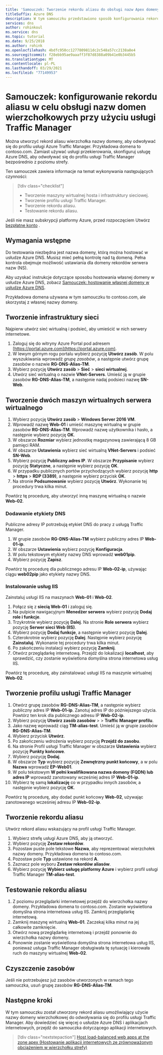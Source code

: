 ```yaml
---
title: 'Samouczek: Tworzenie rekordu aliasu do obsługi nazw Apex domeny — Traffic Manager'
titleSuffix: Azure DNS
description: W tym samouczku przedstawiono sposób konfigurowania rekordu aliasu usługi Azure DNS do obsługi nazwy wierzchołka domeny przy użyciu usługi Traffic Manager.
services: dns
author: rohinkoul
ms.service: dns
ms.topic: tutorial
ms.date: 9/25/2018
ms.author: rohink
ms.openlocfilehash: 4bdfc950cc1277809811dc2c548a57cc2138a8e4
ms.sourcegitcommit: f28ebb95ae9aaaff3f87d8388a09b41e0b3445b5
ms.translationtype: MT
ms.contentlocale: pl-PL
ms.lasthandoff: 03/29/2021
ms.locfileid: "77149953"
---
```

# <a name="tutorial-configure-an-alias-record-to-support-apex-domain-names-with-traffic-manager"></a>Samouczek: konfigurowanie rekordu aliasu w celu obsługi nazw domen wierzchołkowych przy użyciu usługi Traffic Manager 

Można utworzyć rekord aliasu wierzchołka nazwy domeny, aby odwoływać się do profilu usługi Azure Traffic Manager. Przykładowa domena to contoso.com. Zamiast używać usługi przekierowania, skonfiguruj usługę Azure DNS, aby odwoływać się do profilu usługi Traffic Manager bezpośrednio z poziomu strefy. 


Ten samouczek zawiera informacje na temat wykonywania następujących czynności:

> [!div class="checklist"]
> * Tworzenie maszyny wirtualnej hosta i infrastruktury sieciowej.
> * Tworzenie profilu usługi Traffic Manager.
> * Tworzenie rekordu aliasu.
> * Testowanie rekordu aliasu.


Jeśli nie masz subskrypcji platformy Azure, przed rozpoczęciem Utwórz [bezpłatne konto](https://azure.microsoft.com/free/?WT.mc_id=A261C142F) .

## <a name="prerequisites"></a>Wymagania wstępne
Do testowania niezbędna jest nazwa domeny, którą można hostować w usłudze Azure DNS. Musisz mieć pełną kontrolę nad tą domeną. Pełna kontrola obejmuje możliwość ustawiania dla domeny rekordów serwera nazw (NS).

Aby uzyskać instrukcje dotyczące sposobu hostowania własnej domeny w usłudze Azure DNS, zobacz [Samouczek: hostowanie własnej domeny w usłudze Azure DNS](dns-delegate-domain-azure-dns.md).

Przykładowa domena używana w tym samouczku to contoso.com, ale skorzystaj z własnej nazwy domeny.

## <a name="create-the-network-infrastructure"></a>Tworzenie infrastruktury sieci
Najpierw utwórz sieć wirtualną i podsieć, aby umieścić w nich serwery internetowe.
1. Zaloguj się do witryny Azure Portal pod adresem [https://portal.azure.com](https://portal.azure.com).
2. W lewym górnym rogu portalu wybierz pozycję **Utwórz zasób**. W polu wyszukiwania wprowadź *grupę zasobów*, a następnie utwórz grupę zasobów o nazwie **RG-DNS-Alias-TM**.
3. Wybierz pozycję **Utwórz zasób**  >  **Sieć**  >  **sieci wirtualnej**.
4. Utwórz sieć wirtualną o nazwie **VNet-Servers**. Umieść ją w grupie zasobów **RG-DNS-Alias-TM**, a następnie nadaj podsieci nazwę **SN-Web**.

## <a name="create-two-web-server-virtual-machines"></a>Tworzenie dwóch maszyn wirtualnych serwera wirtualnego
1. Wybierz pozycję **Utwórz zasób**  >  **Windows Server 2016 VM**.
2. Wprowadź nazwę **Web-01** i umieść maszynę wirtualną w grupie zasobów **RG-DNS-Alias-TM**. Wprowadź nazwę użytkownika i hasło, a następnie wybierz pozycję **OK**.
3. W obszarze **Rozmiar** wybierz jednostkę magazynową zawierającą 8 GB pamięci RAM.
4. W obszarze **Ustawienia** wybierz sieć wirtualną **VNet-Servers** i podsieć **SN-Web**.
5. Wybierz pozycję **Publiczny adres IP**. W obszarze **Przypisanie** wybierz pozycję **Statyczne**, a następnie wybierz pozycję **OK**.
6. W przypadku publicznych portów przychodzących wybierz pozycję **http**  >  **https**  >  **RDP (3389)**, a następnie wybierz przycisk **OK**.
7. Na stronie **Podsumowanie** wybierz pozycję **Utwórz**. Wykonanie tej procedury trwa kilka minut.

Powtórz tę procedurę, aby utworzyć inną maszynę wirtualną o nazwie **Web-02**.

### <a name="add-a-dns-label"></a>Dodawanie etykiety DNS
Publiczne adresy IP potrzebują etykiet DNS do pracy z usługą Traffic Manager.
1. W grupie zasobów **RG-DNS-Alias-TM** wybierz publiczny adres IP **Web-01-ip**.
2. W obszarze **Ustawienia** wybierz pozycję **Konfiguracja**.
3. W polu tekstowym etykiety nazwy DNS wprowadź **web01pip**.
4. Wybierz pozycję **Zapisz**.

Powtórz tę procedurę dla publicznego adresu IP **Web-02-ip**, używając ciągu **web02pip** jako etykiety nazwy DNS.

### <a name="install-iis"></a>Instalowanie usług IIS

Zainstaluj usługi IIS na maszynach **Web-01** i **Web-02**.

1. Połącz się z **siecią Web-01** i zaloguj się.
2. Na pulpicie nawigacyjnym **Menedżer serwera** wybierz pozycję **Dodaj role i funkcje**.
3. Trzykrotnie wybierz pozycję **Dalej**. Na stronie **Role serwera** wybierz pozycję **Serwer sieci Web (IIS)**.
4. Wybierz pozycję **Dodaj funkcje**, a następnie wybierz pozycję **Dalej**.
5. Czterokrotnie wybierz pozycję **Dalej**. Następnie wybierz pozycję **Zainstaluj**. Wykonanie tej procedury trwa kilka minut.
6. Po zakończeniu instalacji wybierz pozycję **Zamknij**.
7. Otwórz przeglądarkę internetową. Przejdź do lokalizacji **localhost**, aby sprawdzić, czy zostanie wyświetlona domyślna strona internetowa usług IIS.

Powtórz tę procedurę, aby zainstalować usługi IIS na maszynie wirtualnej **Web-02**.


## <a name="create-a-traffic-manager-profile"></a>Tworzenie profilu usługi Traffic Manager

1. Otwórz grupę zasobów **RG-DNS-Alias-TM**, a następnie wybierz publiczny adres IP **Web-01-ip**. Zanotuj adres IP do późniejszego użycia. Powtórz ten krok dla publicznego adresu IP **Web-02-ip**.
1. Wybierz pozycję **Utwórz zasób zasobów**  >    >  **Traffic Manager profilu**.
2. Jako nazwę wprowadź ciąg **TM-alias-test**. Umieść ją w grupie zasobów **RG-DNS-Alias-TM**.
3. Wybierz przycisk **Utwórz**.
4. Po zakończeniu wdrożenia wybierz pozycję **Przejdź do zasobu**.
5. Na stronie Profil usługi Traffic Manager w obszarze **Ustawienia** wybierz pozycję **Punkty końcowe**.
6. Wybierz pozycję **Dodaj**.
7. W obszarze **Typ** wybierz pozycję **Zewnętrzny punkt końcowy**, a w polu **Nazwa** wprowadź **EP-Web01**.
8. W polu tekstowym **W pełni kwalifikowana nazwa domeny (FQDN) lub adres IP** wprowadź zanotowany wcześniej adres IP **Web-01-ip**.
9. Wybierz tę samą **lokalizację** co w przypadku innych zasobów, a następnie wybierz pozycję **OK**.

Powtórz tę procedurę, aby dodać punkt końcowy **Web-02**, używając zanotowanego wcześniej adresu IP **Web-02-ip**.

## <a name="create-an-alias-record"></a>Tworzenie rekordu aliasu

Utwórz rekord aliasu wskazujący na profil usługi Traffic Manager.

1. Wybierz strefę usługi Azure DNS, aby ją otworzyć.
2. Wybierz pozycję **Zestaw rekordów**.
3. Pozostaw puste pole tekstowe **Nazwa**, aby reprezentować wierzchołek nazwy domeny. Przykładowa domena to contoso.com.
4. Pozostaw pole **Typ** ustawione na rekord **A**.
5. Zaznacz pole wyboru **Zestaw rekordów aliasów**.
6. Wybierz pozycję **Wybierz usługę platformy Azure** i wybierz profil usługi Traffic Manager **TM-alias-test**.

## <a name="test-the-alias-record"></a>Testowanie rekordu aliasu

1. Z poziomu przeglądarki internetowej przejdź do wierzchołka nazwy domeny. Przykładowa domena to contoso.com. Zostanie wyświetlona domyślna strona internetowa usług IIS. Zamknij przeglądarkę internetową.
2. Zamknij maszynę wirtualną **Web-01**. Zaczekaj kilka minut na jej całkowite zamknięcie.
3. Otwórz nową przeglądarkę internetową i przejdź ponownie do wierzchołka nazwy domeny.
4. Ponownie zostanie wyświetlona domyślna strona internetowa usług IIS, ponieważ usługa Traffic Manager obsługiwała tę sytuację i kierowała ruch do maszyny wirtualnej **Web-02**.

## <a name="clean-up-resources"></a>Czyszczenie zasobów

Jeśli nie potrzebujesz już zasobów utworzonych w ramach tego samouczka, usuń grupę zasobów **RG-DNS-Alias-TM**.

## <a name="next-steps"></a>Następne kroki

W tym samouczku został utworzony rekord aliasu umożliwiający użycie nazwy domeny wierzchołkowej do odwoływania się do profilu usługi Traffic Manager. Aby dowiedzieć się więcej o usłudze Azure DNS i aplikacjach internetowych, przejdź do samouczka dotyczącego aplikacji internetowych.

> [!div class="nextstepaction"]
> [Host load-balanced web apps at the zone apex (Hostowanie aplikacji internetowych ze zrównoważonym obciążeniem w wierzchołku strefy)](./dns-alias-appservice.md)
